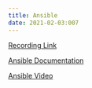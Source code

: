 ```yaml
---
title: Ansible
date: 2021-02-03:007
---
```


[Recording Link](https://cofc.zoom.us/rec/share/Y1r4PCgoEEfOVpVk4AN0VE6Mpp1mBSHR9i48qZNte7yvTEiJ-FHTickEX904yq-1.lshsDHSwumRYhWhB?startTime=1612398909000)

[Ansible Documentation](docs.ansible.com)

[Ansible Video](https://youtu.be/5hycyr-8EKs)